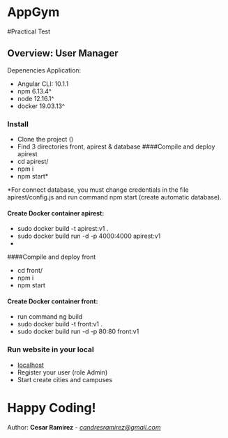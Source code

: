 # AppGym

#Practical Test

## Overview: User Manager 
Depenencies Application:

- Angular CLI: 10.1.1
- npm 6.13.4^
- node 12.16.1^
- docker 19.03.13^

### Install
- Clone the project ()
- Find 3 directories front, apirest & database
####Compile and deploy apirest
- cd apirest/
- npm i
- npm start*

*For connect database, you must change credentials in the file apirest/config.js and run command npm start (create automatic database).

#### Create Docker container apirest:
- sudo docker build -t apirest:v1 .
- sudo docker build run -d -p 4000:4000 apirest:v1
- 
####Compile and deploy front
- cd front/
- npm i
- npm start

#### Create Docker container front:
- run command ng build
- sudo docker build -t front:v1 .
- sudo docker build run -d -p 80:80 front:v1

### Run website in your local
- [localhost](http://localhost:4000/)
- Register your user (role Admin)
- Start create cities and campuses

# Happy Coding! 
Author: __Cesar Ramirez__ - *candresramirez@gmail.com*
